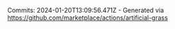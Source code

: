 Commits: 2024-01-20T13:09:56.471Z - Generated via https://github.com/marketplace/actions/artificial-grass
<br>
